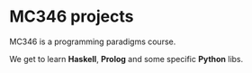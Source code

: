 # MC346 projects

MC346 is a programming paradigms course.

We get to learn **Haskell**, **Prolog** and some specific **Python** libs.




